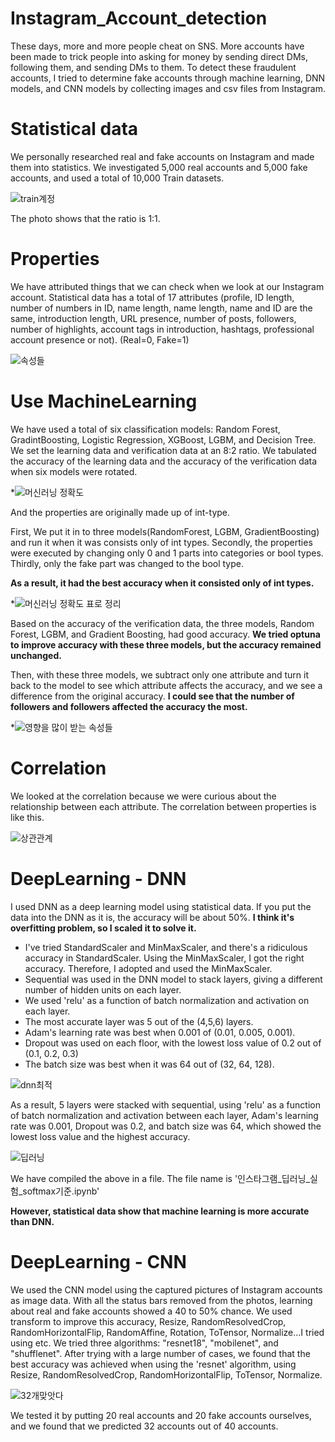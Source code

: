 # Instagram_Account_detection
These days, more and more people cheat on SNS. More accounts have been made to trick people into asking for money by sending direct DMs, following them, and sending DMs to them. To detect these fraudulent accounts, I tried to determine fake accounts through machine learning, DNN models, and CNN models by collecting images and csv files from Instagram.

# Statistical data
We personally researched real and fake accounts on Instagram and made them into statistics. We investigated 5,000 real accounts and 5,000 fake accounts, and used a total of 10,000 Train datasets.

![train계정](https://user-images.githubusercontent.com/66362713/120820524-98d4a500-c58f-11eb-8030-54e0801fb8c8.PNG)

The photo shows that the ratio is 1:1.

# Properties

We have attributed things that we can check when we look at our Instagram account. Statistical data has a total of 17 attributes (profile, ID length, number of numbers in ID, name length, name length, name and ID are the same, introduction length, URL presence, number of posts, followers, number of highlights, account tags in introduction, hashtags, professional account presence or not).
(Real=0, Fake=1)

![속성들](https://user-images.githubusercontent.com/66362713/120826828-cde3f600-c595-11eb-975f-c3da21f75efc.PNG)


# Use MachineLearning
We have used a total of six classification models: Random Forest, GradintBoosting, Logistic Regression, XGBoost, LGBM, and Decision Tree. We set the learning data and verification data at an 8:2 ratio. We tabulated the accuracy of the learning data and the accuracy of the verification data when six models were rotated.

*![머신러닝 정확도](https://user-images.githubusercontent.com/66362713/120845787-3a69ef80-c5ac-11eb-9a79-4d96411a3d89.PNG)



And the properties are originally made up of int-type.

First, We put it in to three models(RandomForest, LGBM, GradientBoosting) and run it when it was consists only of int types.
Secondly, the properties were executed by changing only 0 and 1 parts into categories or bool types.
Thirdly, only the fake part was changed to the bool type.

**As a result, it had the best accuracy when it consisted only of int types.**

*![머신러닝 정확도 표로 정리](https://user-images.githubusercontent.com/66362713/120845752-3047f100-c5ac-11eb-8452-6229bcc17839.PNG)


Based on the accuracy of the verification data, the three models, Random Forest, LGBM, and Gradient Boosting, had good accuracy. **We tried optuna to improve accuracy with these three models, but the accuracy remained unchanged.**

Then, with these three models, we subtract only one attribute and turn it back to the model to see which attribute affects the accuracy, and we see a difference from the original accuracy. **I could see that the number of followers and followers affected the accuracy the most.**

*![영향을 많이 받는 속성들](https://user-images.githubusercontent.com/66362713/120845772-33db7800-c5ac-11eb-8d61-b61a0ba69266.PNG)


# Correlation
We looked at the correlation because we were curious about the relationship between each attribute. The correlation between properties is like this.

![상관관계](https://user-images.githubusercontent.com/66362713/120826767-be64ad00-c595-11eb-9279-a7e3d7d7aaf8.PNG)


# DeepLearning - DNN

I used DNN as a deep learning model using statistical data. If you put the data into the DNN as it is, the accuracy will be about 50%. 
**I think it's overfitting problem, so I scaled it to solve it.**

* I've tried StandardScaler and MinMaxScaler, and there's a ridiculous accuracy in StandardScaler. Using the MinMaxScaler, I got the right accuracy.
Therefore, I adopted and used the MinMaxScaler.
* Sequential was used in the DNN model to stack layers, giving a different number of hidden units on each layer.
* We used 'relu' as a function of batch normalization and activation on each layer.
* The most accurate layer was 5 out of the (4,5,6) layers.
* Adam's learning rate was best when 0.001 of (0.01, 0.005, 0.001).
* Dropout was used on each floor, with the lowest loss value of 0.2 out of (0.1, 0.2, 0.3)
* The batch size was best when it was 64 out of (32, 64, 128).

![dnn최적](https://user-images.githubusercontent.com/66362713/120860205-3c3dae00-c5c0-11eb-9dba-533e97d71d64.PNG)


As a result, 5 layers were stacked with sequential, using 'relu' as a function of batch normalization and activation between each layer, Adam's learning rate was 0.001, Dropout was 0.2, and batch size was 64, which showed the lowest loss value and the highest accuracy.

![딥러닝](https://user-images.githubusercontent.com/66362713/120860050-0f899680-c5c0-11eb-8383-e656ca88e78b.PNG)



We have compiled the above in a file. The file name is '인스타그램_딥러닝_실험_softmax기준.ipynb'


**However, statistical data show that machine learning is more accurate than DNN.**


# DeepLearning - CNN
We used the CNN model using the captured pictures of Instagram accounts as image data. With all the status bars removed from the photos, learning about real and fake accounts showed a 40 to 50% chance.
We used transform to improve this accuracy, Resize, RandomResolvedCrop, RandomHorizontalFlip, RandomAffine, Rotation, ToTensor, Normalize...I tried using etc.
We tried three algorithms: "resnet18", "mobilenet", and "shufflenet".
After trying with a large number of cases, we found that the best accuracy was achieved when using the 'resnet' algorithm, using Resize, RandomResolvedCrop, RandomHorizontalFlip, ToTensor, Normalize.

![32개맞앗다](https://user-images.githubusercontent.com/66362713/121469424-6c89b000-c9f7-11eb-89d9-2525d22673cb.PNG)


We tested it by putting 20 real accounts and 20 fake accounts ourselves, and we found that we predicted 32 accounts out of 40 accounts.
